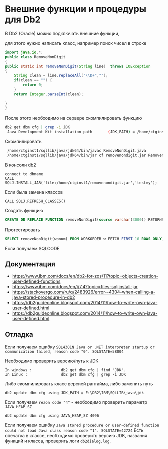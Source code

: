 # Внешние функции и процедуры для Db2

В Db2 (Oracle) можно подключать внешние функции, 

для этого нужно написать класс, например поиск чисел в строке

```java
import java.io.*;
public class RemoveNonDigit
{
public static int removeNonDigit(String line)  throws IOException 
{
    String clean = line.replaceAll("\\D+","");
    if(clean == "") {
        return 0;
    }
    return Integer.parseInt(clean);
    
}
}
```

После этого необходимо на сервере скомпилировать функцию 

```bash
db2 get dbm cfg | grep -i JDK
 Java Development Kit installation path       (JDK_PATH) = /home/ctginst1/sqllib/java/jdk64
```

Скомпилировать

```bash
 /home/ctginst1/sqllib/java/jdk64/bin/javac RemoveNonDigit.java 
 /home/ctginst1/sqllib/java/jdk64/bin/jar cf removenondigit.jar RemoveNonDigit.class 
```

В консоли db2

```db2
connect to dbname
CALL SQLJ.INSTALL_JAR('file:/home/ctginst1/removenondigit.jar','testmy');
```

Если была замена классов
```db2
CALL SQLJ.REFRESH_CLASSES()
```

Создать функцию
```sql
CREATE OR REPLACE FUNCTION removeNonDigit(source varchar(3000)) RETURNS INTEGER LANGUAGE JAVA DETERMINISTIC NO SQL NOT FENCED EXTERNAL NAME 'myjar:RemoveNonDigit!removeNonDigit' PARAMETER STYLE JAVA NO EXTERNAL ACTION
```

Протестировать
```sql
SELECT removeNonDigit(wonum) FROM WORKORDER w FETCH FIRST 10 ROWS ONLY;
```

Если получаем SQLCODE

## Документация

* https://www.ibm.com/docs/en/db2-for-zos/11?topic=objects-creation-user-defined-functions
* https://www.ibm.com/docs/en/i/7.4?topic=files-sqljinstall-jar
* https://stackovergo.com/ru/q/2483926/error--4304-when-calling-a-java-stored-procedure-in-db2
* https://db2guideonline.blogspot.com/2014/11/how-to-write-own-java-user-defined.html
* https://db2guideonline.blogspot.com/2014/11/how-to-write-own-java-user-defined.html


## Отладка

Если получаем ошибку `SQL4301N Java or .NET interpreter startup or communication failed, reason code "0". SQLSTATE=58004`

Необходимо проверить версию/путь к JDK

```shell
In windows :             db2 get dbm cfg | find "JDK".
In Linux :               db2 get dbm cfg | grep -i JDK
```

Либо скомпилировать класс версией рантайма, либо заменить путь
```db2
db2 update dbm cfg using JDK_PATH = E:\DB2\IBM\SQLLIB\java\jdk
```

Если получаем `reaon code "4"` - необходимо проверить параметр `JAVA_HEAP_SZ`

```db2
db2 update dbm cfg using JAVA_HEAP_SZ 4096
```

Если получаем ошибку
`Java stored procedure or user-defined function could not load Java class reason code "1". SQLSTATE=42724`
Есть опечатка в классе, необходимо проверить версию JDK, названия функций и класса, проверить логи `db2dialog.log`.